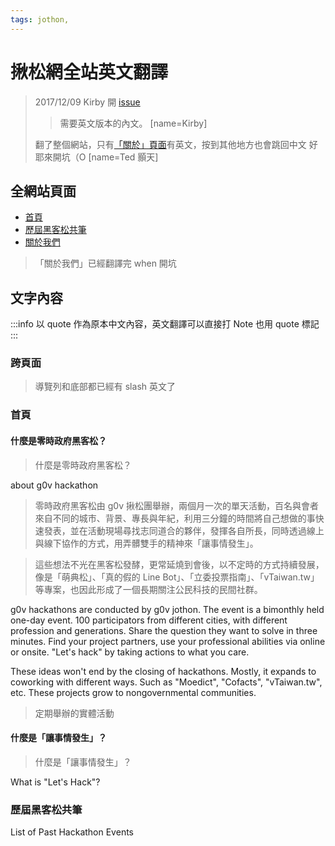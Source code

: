 ```yaml
---
tags: jothon,
---
```


# 揪松網全站英文翻譯

> 2017/12/09 Kirby 開 [issue](https://github.com/g0v/jothon-net/issues/5)
>> 需要英文版本的內文。
>> [name=Kirby]
> 
> 翻了整個網站，只有[「關於」頁面](https://jothon.g0v.tw/about/en/)有英文，按到其他地方也會跳回中文
> 好耶來開坑（O
> [name=Ted 顥天]

## 全網站頁面

- [首頁](https://jothon.g0v.tw/)
- [歷屆黑客松共筆](https://jothon.g0v.tw/events/)
- [關於我們](https://jothon.g0v.tw/about/)

> 「關於我們」已經翻譯完 when 開坑

## 文字內容

:::info
以 quote 作為原本中文內容，英文翻譯可以直接打
Note 也用 quote 標記
:::

### 跨頁面
> 導覽列和底部都已經有 slash 英文了

### 首頁
#### 什麼是零時政府黑客松？
> 什麼是零時政府黑客松？

about g0v hackathon

> 零時政府黑客松由 g0v 揪松團舉辦，兩個月一次的單天活動，百名與會者來自不同的城市、背景、專長與年紀，利用三分鐘的時間將自己想做的事快速發表，並在活動現場尋找志同道合的夥伴，發揮各自所長，同時透過線上與線下協作的方式，用弄髒雙手的精神來「讓事情發生」。

> 這些想法不光在黑客松發酵，更常延燒到會後，以不定時的方式持續發展，像是「萌典松」、「真的假的 Line Bot」、「立委投票指南」、「vTaiwan.tw」等專案，也因此形成了一個長期關注公民科技的民間社群。

g0v hackathons are conducted by g0v jothon. The event is a bimonthly held one-day event. 100 participators from different cities, with different profession and generations. Share the question they want to solve in three minutes. Find your project partners, use your professional abilities via online or onsite. "Let's hack" by taking actions to what you care.

These ideas won't end by the closing of hackathons. Mostly, it expands to coworking with different ways. Such as "Moedict", "Cofacts", "vTaiwan.tw", etc. These projects grow to nongovernmental communities. 

> 定期舉辦的實體活動

> 

#### 什麼是「讓事情發生」？
> 什麼是「讓事情發生」？

What is "Let's Hack"?

> 

### 歷屆黑客松共筆

List of Past Hackathon Events